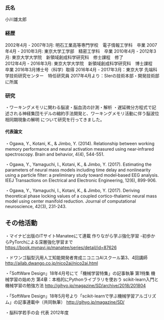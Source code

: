 ### 氏名
小川雄太郎

### 経歴
2002年4月 - 2007年3月: 明石工業高等専門学校　電子情報工学科　卒業
2007年4月 - 2010年3月: 東京大学工学部　精密工学科　卒業
2010年4月 - 2012年3月: 東京大学大学院　新領域創成科学研究科　修士課程　修了    
2012年4月 - 2016年3月: 東京大学大学院　新領域創成科学研究科　博士課程　卒業
2016年3月博士号（科学）取得
2016年4月 - 2017年3月：東京大学 先端科学技術研究センター　特任研究員
2017年4月より：SIerの技術本部・開発技術部に所属

### 研究
・ワーキングメモリに関わる脳波・脳血流の計測・解析
・遅延微分方程式で記述される神経集団モデルの縮約手法開発と、ワーキングメモリ活動に伴う脳波位相同期現象の解明
について研究を行ってきました。

#### 代表論文
・Ogawa, Y., Kotani, K., & Jimbo, Y. (2014). Relationship between working memory performance and neural activation measured using near‐infrared spectroscopy. Brain and behavior, 4(4), 544-551.

・Ogawa, Y., Yamaguchi, I., Kotani, K., & Jimbo, Y. (2017). Estimating the parameters of neural mass models including time delay and nonlinearity using a particle filter: a preliminary study toward model‐based EEG analysis. IEEJ Transactions on Electrical and Electronic Engineering, 12(6), 899-906.

・Ogawa, Y., Yamaguchi, I., Kotani, K., & Jimbo, Y. (2017). Deriving theoretical phase locking values of a coupled cortico-thalamic neural mass model using center manifold reduction. Journal of computational neuroscience, 42(3), 231-243.

## その他活動
・マイナビ出版のITサイトManateeにて連載
作りながら学ぶ強化学習 -初歩からPyTorchによる深層強化学習まで
https://book.mynavi.jp/manatee/series/detail/id=87626

・ドワンゴ脳型汎用人工知能開発者育成ニコニコAIスクール第3、4回講師
http://ailab.dwango.co.jp/nico2ai/nico2ai.html

・「SoftWare Design」18年4月号にて「機械学習特集」の記事執筆
第1特集 機械学習の始め方 第4章：本格的にPythonライブラリを使おう scikit-learn入門と機械学習の勉強方法
http://gihyo.jp/magazine/SD/archive/2018/201804

・「SoftWare Design」18年5月号より「scikit-learnで学ぶ機械学習アルゴリズム」の記事連載中（共同執筆）
http://gihyo.jp/magazine/SD/

・脳科学若手の会 代表 2012年度
